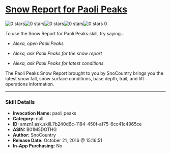 # [Snow Report for Paoli Peaks](http://alexa.amazon.com/#skills/amzn1.ask.skill.7b240d6c-1184-450f-af75-6cc41c4965ce)
![0 stars](../../images/ic_star_border_black_18dp_1x.png)![0 stars](../../images/ic_star_border_black_18dp_1x.png)![0 stars](../../images/ic_star_border_black_18dp_1x.png)![0 stars](../../images/ic_star_border_black_18dp_1x.png)![0 stars](../../images/ic_star_border_black_18dp_1x.png) 0

To use the Snow Report for Paoli Peaks skill, try saying...

* *Alexa, open Paoli Peaks*

* *Alexa, ask Paoli Peaks for the snow report*

* *Alexa, ask Paoli Peaks for latest conditions*

The Paoli Peaks Snow Report brought to you by SnoCountry brings you the latest snow fall, snow surface conditions,  base depth, trail, and lift operations information.

***

### Skill Details

* **Invocation Name:** paoli peaks
* **Category:** null
* **ID:** amzn1.ask.skill.7b240d6c-1184-450f-af75-6cc41c4965ce
* **ASIN:** B01M5DOTHG
* **Author:** SnoCountry
* **Release Date:** October 21, 2016 @ 15:16:51
* **In-App Purchasing:** No
